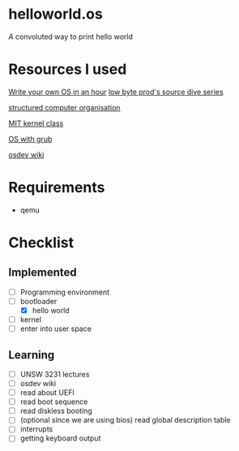# helloworld.os
*A* convoluted way to print hello world

# Resources I used
[Write your own OS in an hour](https://www.youtube.com/watch?v=1rnA6wpF0o4&list=PLHh55M_Kq4OApWScZyPl5HhgsTJS9MZ6M&index=2)
[low byte prod's source dive series](https://www.youtube.com/watch?v=KkenLT8S9Hs)

[structured computer organisation](https://csc-knu.github.io/sys-prog/books/Andrew%20S.%20Tanenbaum%20-%20Structured%20Computer%20Organization.pdf)

[MIT kernel class](https://pdos.csail.mit.edu/6.828/2018/labs/lab1/)

[OS with grub](https://medium.com/@imvinojanv/build-your-own-operating-system-os-431e7716a1d1)

[osdev wiki](https://wiki.osdev.org/Expanded_Main_Page)

# Requirements
- qemu

# Checklist
## Implemented
- [ ] Programming environment
- [ ] bootloader
    - [x] hello world
- [ ] kernel
- [ ] enter into user space

## Learning
- [ ] UNSW 3231 lectures
- [ ] osdev wiki
- [ ] read about UEFI
- [ ] read boot sequence
- [ ] read diskless booting
- [ ] (optional since we are using bios) read global description table
- [ ] interrupts
- [ ] getting keyboard output
